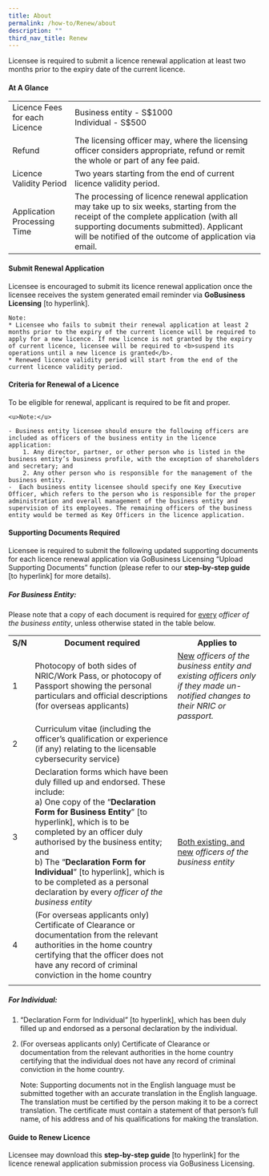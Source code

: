 ```yaml
---
title: About
permalink: /how-to/Renew/about
description: ""
third_nav_title: Renew
---
```

Licensee is required to submit a licence renewal application at least two months prior to the expiry date of the current licence. 

#### At A Glance

<table class="table-v">
  <tr>
    <td>Licence Fees for each Licence</td>
			<td>Business entity - S$1000 <br>Individual - S$500<br></td>
  </tr>
  <tr>
    <td>Refund</td>
    <td>The licensing officer may, where the licensing officer considers appropriate, refund or remit the whole or part of any fee paid.</td>
  </tr>
  <tr>
    <td>Licence Validity Period</td>
    <td>Two years starting from the end of current licence validity period.</td>
  </tr>
    <td>Application Processing Time</td>
    <td>The processing of licence renewal application may take up to six weeks, starting from the receipt of the complete application (with all supporting documents submitted). Applicant will be notified of the outcome of application via email.</td>
</table>

#### Submit Renewal Application
Licensee is encouraged to submit its licence renewal application once the licensee receives the system generated email reminder via <b>GoBusiness Licensing</b> [to hyperlink].

	Note:
	* Licensee who fails to submit their renewal application at least 2 months prior to the expiry of the current licence will be required to apply for a new licence. If new licence is not granted by the expiry of current licence, licensee will be required to <b>suspend its operations until a new licence is granted</b>.
	* Renewed licence validity period will start from the end of the current licence validity period.

#### Criteria for Renewal of a Licence 
To be eligible for renewal, applicant is required to be fit and proper. 

	<u>Note:</u>
	
	- Business entity licensee should ensure the following officers are included as officers of the business entity in the licence application:
		1. Any director, partner, or other person who is listed in the business entity’s business profile, with the exception of shareholders and secretary; and
		2. Any other person who is responsible for the management of the business entity.
	-  Each business entity licensee should specify one Key Executive Officer, which refers to the person who is responsible for the proper administration and overall management of the business entity and supervision of its employees. The remaining officers of the business entity would be termed as Key Officers in the licence application.

#### Supporting Documents Required
Licensee is required to submit the following updated supporting documents for each licence renewal application via GoBusiness Licensing “Upload Supporting Documents” function (please refer to our <b>step-by-step guide</b> [to hyperlink] for more details).

##### For Business Entity:

Please note that a copy of each document is required for <u>every</u> <i>officer of the business entity</i>, unless otherwise stated in the table below.
 
<table>
<tbody><tr>
	<th><b>S/N</b></th>
	<th><b>Document required</b></th>
	<th><b>Applies to</b></th>
</tr>
<tr>
<td>1</td>
<td>Photocopy of both sides of NRIC/Work Pass, or photocopy of Passport showing the personal particulars and official descriptions (for overseas applicants)</td>
<td><u>New</u> <i>officers of the business entity and existing officers only if they made un-notified changes to their NRIC or passport.</i></td>
</tr>
<tr>
<td>2</td>
<td>Curriculum vitae (including the officer’s qualification or experience (if any) relating to the licensable cybersecurity service)</td>
	<td rowspan="3"><u>Both existing, and new</u> <i>officers of the business entity</i></td>
</tr>
<tr>
<td>3</td>
<td>Declaration forms which have been duly filled up and endorsed. These include:<br>
	a)	One copy of the “<b>Declaration Form for Business Entity</b>” [to hyperlink], which is to be completed by an officer duly authorised by the business entity; and<br>
	b)	The “<b>Declaration Form for Individual</b>” [to hyperlink], which is to be completed as a personal declaration by every <i>officer of the business entity</i>
</td>
</tr>
<tr>
<td>4</td>
<td>(For overseas applicants only) Certificate of Clearance or documentation from the relevant authorities in the home country certifying that the officer does not have any record of criminal conviction in the home country</td>
</tr>
<tr>
<td></td>
<td></td>
<td></td></tr>
</tbody>
</table>

##### For Individual:
1.	“Declaration Form for Individual” [to hyperlink], which has been duly filled up and endorsed as a personal declaration by the individual. <br>
2.	(For overseas applicants only) Certificate of Clearance or documentation from the relevant authorities in the home country certifying that the individual does not have any record of criminal conviction in the home country.

	Note:
	Supporting documents not in the English language must be submitted together with an accurate translation in the English language. The translation must be certified by the person making it to be a correct translation. The certificate must contain a statement of that person’s full name, of his address and of his qualifications for making the translation.

#### Guide to Renew Licence
Licensee may download this <b>step-by-step guide</b> [to hyperlink] for the licence renewal application submission process via GoBusiness Licensing.


